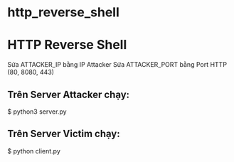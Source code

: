 # http_reverse_shell
# HTTP Reverse Shell

Sửa ATTACKER_IP bằng IP Attacker
Sửa ATTACKER_PORT bằng Port HTTP (80, 8080, 443)



## Trên Server Attacker chạy:
$ python3 server.py


## Trên Server Victim chạy:
$ python client.py
